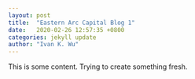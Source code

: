 ```yaml
---
layout: post
title:  "Eastern Arc Capital Blog 1"
date:   2020-02-26 12:57:35 +0800
categories: jekyll update
author: "Ivan K. Wu"
---
```


This is some content. Trying to create something fresh.